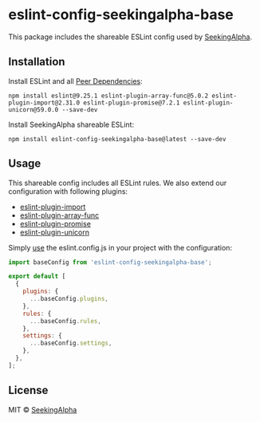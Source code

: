 # eslint-config-seekingalpha-base

This package includes the shareable ESLint config used by [SeekingAlpha](https://seekingalpha.com/).

## Installation

Install ESLint and all [Peer Dependencies](https://nodejs.org/en/blog/npm/peer-dependencies/):

    npm install eslint@9.25.1 eslint-plugin-array-func@5.0.2 eslint-plugin-import@2.31.0 eslint-plugin-promise@7.2.1 eslint-plugin-unicorn@59.0.0 --save-dev

Install SeekingAlpha shareable ESLint:

    npm install eslint-config-seekingalpha-base@latest --save-dev

## Usage

This shareable config includes all ESLint rules. We also extend our configuration with following plugins:

- [eslint-plugin-import](https://github.com/benmosher/eslint-plugin-import)
- [eslint-plugin-array-func](https://github.com/freaktechnik/eslint-plugin-array-func)
- [eslint-plugin-promise](https://github.com/xjamundx/eslint-plugin-promise)
- [eslint-plugin-unicorn](https://github.com/sindresorhus/eslint-plugin-unicorn)

Simply [use](https://eslint.org/docs/latest/extend/shareable-configs) the eslint.config.js in your project with the configuration:

```javascript
import baseConfig from 'eslint-config-seekingalpha-base';

export default [
  {
    plugins: {
      ...baseConfig.plugins,
    },
    rules: {
      ...baseConfig.rules,
    },
    settings: {
      ...baseConfig.settings,
    },
  },
];
```

## License

MIT © [SeekingAlpha](https://seekingalpha.com/)
